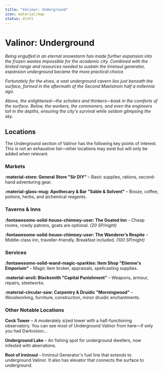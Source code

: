 ```yaml
---
title: "Valinor: Underground"
icon: material/map
status: draft
---
```


# Valinor: Underground

*Being engulfed in an eternal snowstorm has made further expansion into the frozen wastes impossible for the academic city. Combined with the limited range and resources needed to sustain the Irminsul generator, expansion underground became the more practical choice.*  

*Fortunately for the elves, a vast underground cavern lies just beneath the surface, formed in the aftermath of the Second Maelstrom half a millennia ago.*  

*Above, the enlightened—the scholars and thinkers—bask in the comforts of the surface. Below, the workers, the commoners, and even the engineers toil in the depths, ensuring the city's survival while seldom glimpsing the sky.*  

## Locations

The Underground section of Valinor has the following key points of interest. This is not an exhaustive list—other locations may exist but will only be added when relevant.

### Markets

**:material-store: General Store "Sir DIY"** – Basic supplies, rations, second-hand adventuring gear.  

**:material-glass-mug: Apothecary & Bar "Sable & Solvent"** – Booze, coffee, potions, herbs, and alchemical reagents.  

### Taverns & Inns

**:fontawesome-solid-house-chimney-user: The Goated Inn** – Cheap rooms, rowdy patrons, goats are optional. *(20 SP/night)*  
 
**:fontawesome-solid-house-chimney-user: The Wanderer’s Respite** – Middle-class inn, traveller-friendly. Breakfast included. *(100 SP/night)*  

### Services

**:fontawesome-solid-wand-magic-sparkles: Item Shop "Etienne's Emporium"** – Magic item broker, appraisals, spellcasting supplies.  

**:material-anvil: Blacksmith "Capital Punishment"** – Weapons, armour, repairs, steelworks.  

**:material-circular-saw: Carpentry & Druidic "Morningwood"** – Woodworking, furniture, construction, minor druidic enchantments.  

### Other Notable Locations

**Cock Tower** – A moderately sized tower with a half-functioning observatory. You can see most of Underground Valinor from here—if only you had Darkvision...  

**Underground Lake** – An fishing spot for underground dwellers, now infested with aberrations.  

**Root of Irminsul** – Irminsul Generator's fuel line that extends to underground Valinor. It also has elevator that connects the surface to underground. 

<!---

**Bannockburn's Initiative Inc. Safehouse** – A heavily fortified bunker concealed beneath the guise of a decrepit building. This covert branch office serves as a crucial hub for the corporation, stocked with essential supplies—food, medicine, and clothing—alongside weapons and specialised equipment.

--->



